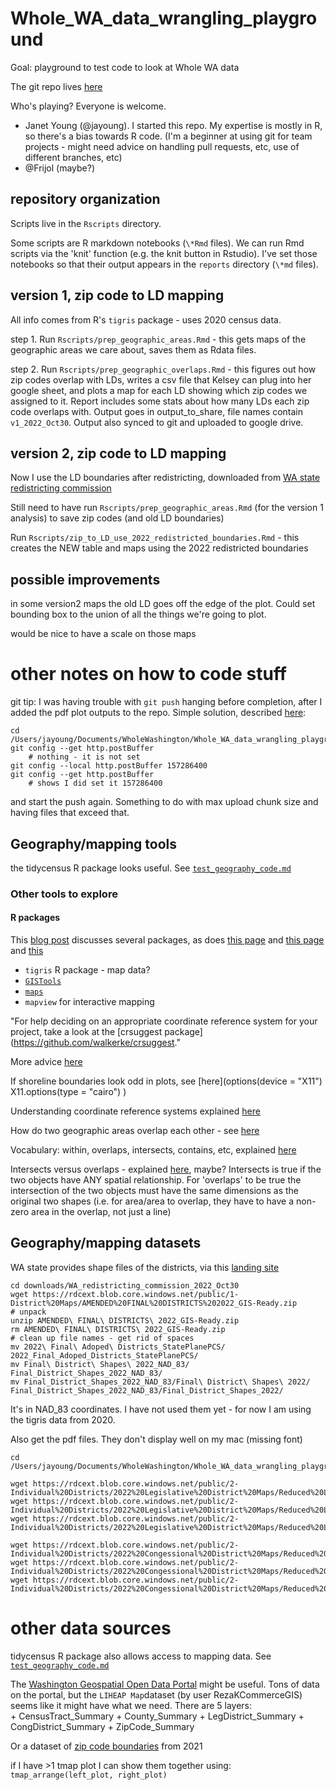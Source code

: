 # Whole_WA_data_wrangling_playground

Goal:  playground to test code to look at Whole WA data

The git repo lives [here](https://github.com/jayoung/Whole_WA_data_wrangling) 

Who's playing? Everyone is welcome.
- Janet Young (@jayoung). I started this repo. My expertise is mostly in R, so there's a bias towards R code. (I'm a beginner at using git for team projects - might need advice on handling pull requests, etc, use of different branches, etc)  
- @Frijol (maybe?)

## repository organization

Scripts live in the `Rscripts` directory.

Some scripts are R markdown notebooks (`\*Rmd` files).  We can run Rmd scripts via the 'knit' function (e.g. the knit button in Rstudio).  I've set those notebooks so that their output appears in the `reports` directory (`\*md` files).



## version 1, zip code to LD mapping

All info comes from R's `tigris` package - uses 2020 census data.

step 1. Run `Rscripts/prep_geographic_areas.Rmd` - this gets maps of the geographic areas we care about, saves them as Rdata files.

step 2. Run `Rscripts/prep_geographic_overlaps.Rmd` - this figures out how zip codes overlap with LDs, writes a csv file that Kelsey can plug into her google sheet, and plots a map for each LD showing which zip codes we assigned to it.  Report includes some stats about how many LDs each zip code overlaps with. Output goes in output_to_share, file names contain `v1_2022_Oct30`.  Output also synced to git and uploaded to google drive.

## version 2, zip code to LD mapping

Now I use the LD boundaries after redistricting, downloaded from [WA state redistricting commission](https://www.redistricting.wa.gov/district-maps-handouts)

Still need to have run `Rscripts/prep_geographic_areas.Rmd` (for the version 1 analysis) to save zip codes (and old LD boundaries)

Run `Rscripts/zip_to_LD_use_2022_redistricted_boundaries.Rmd` - this creates the NEW table and maps using the 2022 redistricted boundaries

## possible improvements

in some version2 maps the old LD goes off the edge of the plot. Could set bounding box to the union of all the things we're going to plot. 

would be nice to have a scale on those maps


# other notes on how to code stuff

git tip: I was having trouble with `git push` hanging before completion, after I added the pdf plot outputs to the repo. Simple solution, described [here](https://stackoverflow.com/questions/15843937/git-push-hangs-after-total-line/68711337#68711337):
```
cd /Users/jayoung/Documents/WholeWashington/Whole_WA_data_wrangling_playground
git config --get http.postBuffer
    # nothing - it is not set
git config --local http.postBuffer 157286400
git config --get http.postBuffer
    # shows I did set it 157286400

```
and start the push again.  Something to do with max upload chunk size and having files that exceed that.

## Geography/mapping tools

the tidycensus R package looks useful.  See [`test_geography_code.md`](test_geography_code.md)

### Other tools to explore

#### R packages

This [blog post](https://towardsdatascience.com/the-best-spatial-analysis-packages-to-use-in-r-35855069f8b2) discusses several packages, as does [this page](https://www.zevross.com/blog/2019/05/01/unscientific-list-of-popular-r-packages-for-spatial-analysis/) and [this page](https://www.gislounge.com/r-packages-for-spatial-analysis/) and [this](https://crd230.github.io/lab3.html)

- `tigris` R package - map data?
- [`GISTools`](https://rdrr.io/cran/GISTools/man/GISTools-package.html)
- [`maps`](https://cran.r-project.org/web/packages/maps/maps.pdf)
- `mapview` for interactive mapping


"For help deciding on an appropriate coordinate reference system for your project, take a look at the [crsuggest package](https://github.com/walkerke/crsuggest."

More advice [here](https://walker-data.com/census-r/census-geographic-data-and-applications-in-r.html)

If shoreline boundaries look odd in plots, see [here](options(device = "X11")
X11.options(type = "cairo")
)

Understanding coordinate reference systems explained [here](WA_state_ZipCodes)

How do two geographic areas overlap each other - see [here](https://crd230.github.io/lab3.html)

Vocabulary: within, overlaps, intersects, contains, etc, explained [here](https://en.wikipedia.org/wiki/Spatial_relation)

Intersects versus overlaps - explained [here](https://resources.arcgis.com/en/help/arcobjects-net/componentHelp/index.html#//002500000086000000), maybe?  Intersects is true if the two objects have ANY spatial relationship.   For 'overlaps' to be true the intersection of the two objects must have the same dimensions as the original two shapes (i.e. for area/area to overlap, they have to have a non-zero area in the overlap, not just a line)

## Geography/mapping datasets

WA state provides shape files of the districts, via this [landing site](https://www.redistricting.wa.gov/district-maps-handouts)

```
cd downloads/WA_redistricting_commission_2022_Oct30
wget https://rdcext.blob.core.windows.net/public/1-District%20Maps/AMENDED%20FINAL%20DISTRICTS%202022_GIS-Ready.zip
# unpack
unzip AMENDED\ FINAL\ DISTRICTS\ 2022_GIS-Ready.zip
rm AMENDED\ FINAL\ DISTRICTS\ 2022_GIS-Ready.zip 
# clean up file names - get rid of spaces
mv 2022\ Final\ Adoped\ Districts_StatePlanePCS/ 2022_Final_Adoped_Districts_StatePlanePCS/
mv Final\ District\ Shapes\ 2022_NAD_83/ Final_District_Shapes_2022_NAD_83/
mv Final_District_Shapes_2022_NAD_83/Final\ District\ Shapes\ 2022/ Final_District_Shapes_2022_NAD_83/Final_District_Shapes_2022/
```
It's in NAD_83 coordinates. I have not used them yet - for now I am using the tigris data from 2020.

Also get the pdf files. They don't display well on my mac (missing font)
```
cd /Users/jayoung/Documents/WholeWashington/Whole_WA_data_wrangling_playground/downloads/WA_redistricting_commission_2022_Oct30/pdf_files

wget https://rdcext.blob.core.windows.net/public/2-Individual%20Districts/2022%20Legislative%20District%20Maps/Reduced%20LD%20PDFs/2022%20Adopted%20Legislative%20Map%20Full.pdf
wget https://rdcext.blob.core.windows.net/public/2-Individual%20Districts/2022%20Legislative%20District%20Maps/Reduced%20LD%20PDFs/2022%20Adopted%20Legislative%20Map%20Inset%201.pdf
wget https://rdcext.blob.core.windows.net/public/2-Individual%20Districts/2022%20Legislative%20District%20Maps/Reduced%20LD%20PDFs/2022%20Adopted%20Legislative%20Map%20Inset%202.pdf

wget https://rdcext.blob.core.windows.net/public/2-Individual%20Districts/2022%20Congessional%20District%20Maps/Reduced%20CD%20PDFs/2022%20Adopted%20Congressional%20Map%20Full.pdf
wget https://rdcext.blob.core.windows.net/public/2-Individual%20Districts/2022%20Congessional%20District%20Maps/Reduced%20CD%20PDFs/2022%20Adopted%20Congressional%20Map%20Inset%201.pdf
wget https://rdcext.blob.core.windows.net/public/2-Individual%20Districts/2022%20Congessional%20District%20Maps/Reduced%20CD%20PDFs/2022%20Adopted%20Congressional%20Map%20Inset%202.pdf
```
# other data sources

tidycensus R package also allows access to mapping data.  See [`test_geography_code.md`](test_geography_code.md)


The [Washington Geospatial Open Data Portal](https://geo.wa.gov/maps/648a84ebf320484e9d73717f76d1d042/about) might be useful. Tons of data on the portal, but the `LIHEAP Map`dataset (by user RezaKCommerceGIS) seems like it might have what we need. There are 5 layers:  
    + CensusTract_Summary
    + County_Summary
    + LegDistrict_Summary
    + CongDistrict_Summary
    + ZipCode_Summary


Or a dataset of [zip code boundaries](https://esri.maps.arcgis.com/home/item.html?id=a1569e93ecd2408d89f42e8770a90f76) from 2021 


if I have >1 tmap plot I can show them together using:  `tmap_arrange(left_plot, right_plot)`


